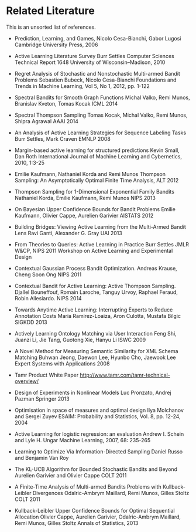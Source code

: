 # Related Literature

This is an unsorted list of references.

* Prediction, Learning, and Games,
  Nicolo Cesa-Bianchi, Gabor Lugosi
  Cambridge University Press, 2006

* Active Learning Literature Survey
  Burr Settles
  Computer Sciences Technical Report 1648
  University of Wisconsin–Madison, 2010

* Regret Analysis of Stochastic and Nonstochastic Multi-armed Bandit Problems
  Sebastien Bubeck, Nicolo Cesa-Bianchi
  Foundations and Trends in Machine Learning, Vol 5, No 1, 2012, pp. 1-122

* Spectral Bandits for Smooth Graph Functions
  Michal Valko, Remi Munos, Branislav Kveton, Tomas Kocak
  ICML 2014

* Spectral Thompson Sampling
  Tomas Kocak, Michal Valko, Remi Munos, Shipra Agrawal
  AAAI 2014

* An Analysis of Active Learning Strategies for Sequence Labeling Tasks
  Burr Settles, Mark Craven
  EMNLP 2008

* Margin-based active learning for structured predictions
  Kevin Small, Dan Roth
  International Journal of Machine Learning and Cybernetics, 2010, 1:3-25

* Emilie Kaufmann, Nathaniel Korda and Remi Munos
  Thompson Sampling: An Asymptotically Optimal Finite Time Analysis, ALT 2012

* Thompson Sampling for 1-Dimensional Exponential Family Bandits
  Nathaniel Korda, Emilie Kaufmann, Remi Munos
  NIPS 2013

* On Bayesian Upper Confidence Bounds for Bandit Problems
  Emilie Kaufmann, Olivier Cappe, Aurelien Garivier
  AISTATS 2012
  
* Building Bridges: Viewing Active Learning from the Multi-Armed Bandit Lens
  Ravi Ganti, Alexander G. Gray
  UAI 2013

* From Theories to Queries: Active Learning in Practice
  Burr Settles
  JMLR W&CP, NIPS 2011 Workshop on Active Learning and Experimental Design

* Contextual Gaussian Process Bandit Optimization.
  Andreas Krause, Cheng Soon Ong
  NIPS 2011

* Contextual Bandit for Active Learning: Active Thompson Sampling.
  Djallel Bouneffouf, Romain Laroche, Tanguy Urvoy, Raphael Feraud, Robin Allesiardo.
  NIPS 2014

* Towards Anytime Active Learning: Interrupting Experts to Reduce Annotation Costs
  Maria Ramirez-Loaiza, Aron Culotta, Mustafa Bilgic
  SIGKDD 2013

* Actively Learning Ontology Matching via User Interaction
  Feng Shi, Juanzi Li, Jie Tang, Guotong Xie, Hanyu Li
  ISWC 2009

* A Novel Method for Measuring Semantic Similarity for XML Schema Matching
  Buhwan Jeong, Daewon Lee, Hyunbo Cho, Jaewook Lee
  Expert Systems with Applications 2008

* Tamr Product White Paper
  http://www.tamr.com/tamr-technical-overview/

* Design of Experiments in Nonlinear Models
  Luc Pronzato, Andrej Pazman
  Springer 2013

* Optimisation in space of measures and optimal design
  Ilya Molchanov and Sergei Zuyev
  ESAIM: Probability and Statistics, Vol. 8, pp. 12-24, 2004

* Active Learning for logistic regression: an evaluation
  Andrew I. Schein and Lyle H. Ungar
  Machine Learning, 2007, 68: 235-265

* Learning to Optimize Via Information-Directed Sampling
  Daniel Russo and Benjamin Van Roy

* The KL-UCB Algorithm for Bounded Stochastic Bandits and Beyond  Aurelien Garivier and Olivier Cappe
  COLT 2011
  
* A Finite-Time Analysis of Multi-armed Bandits Problems with Kullback-Leibler Divergences
  Odalric-Ambrym Maillard, Remi Munos, Gilles Stoltz
  COLT 2011
  
* Kullback-Leibler Upper Confidence Bounds for Optimal Sequential Allocation
  Olivier Cappe, Aurelien Garivier, Odalric-Ambrym Maillard, Remi Munos, Gilles Stoltz
  Annals of Statistics, 2013
